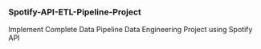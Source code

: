 ### Spotify-API-ETL-Pipeline-Project
Implement Complete Data Pipeline Data Engineering Project using Spotify API
